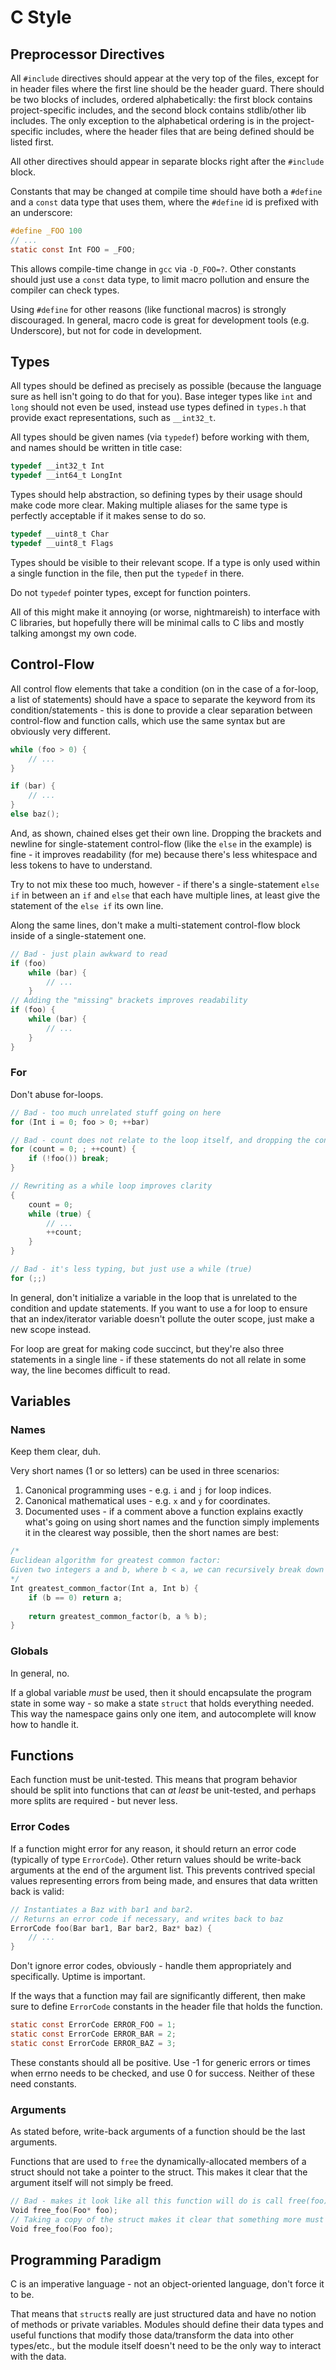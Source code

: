 # C Style

## Preprocessor Directives

All `#include` directives should appear at the very top of the files, except for in header files where the first line should be the header guard. There should be two blocks of includes, ordered alphabetically: the first block contains project-specific includes, and the second block contains stdlib/other lib includes. The only exception to the alphabetical ordering is in the project-specific includes, where the header files that are being defined should be listed first.

All other directives should appear in separate blocks right after the `#include` block.

Constants that may be changed at compile time should have both a `#define` and a `const` data type that uses them, where the `#define` id is prefixed with an underscore:

```C
#define _FOO 100
// ...
static const Int FOO = _FOO;
```

This allows compile-time change in `gcc` via `-D_FOO=?`. Other constants should just use a `const` data type, to limit macro pollution and ensure the compiler can check types.

Using `#define` for other reasons (like functional macros) is strongly discouraged. In general, macro code is great for development tools (e.g. Underscore), but not for code in development.

## Types

All types should be defined as precisely as possible (because the language sure as hell isn't going to do that for you). Base integer types like `int` and `long` should not even be used, instead use types defined in `types.h` that provide exact representations, such as `__int32_t`.

All types should be given names (via `typedef`) before working with them, and names should be written in title case:

```C
typedef __int32_t Int
typedef __int64_t LongInt
```

Types should help abstraction, so defining types by their usage should make code more clear. Making multiple aliases for the same type is perfectly acceptable if it makes sense to do so.

```C
typedef __uint8_t Char
typedef __uint8_t Flags
```

Types should be visible to their relevant scope. If a type is only used within a single function in the file, then put the `typedef` in there.

Do not `typedef` pointer types, except for function pointers.

All of this might make it annoying (or worse, nightmareish) to interface with C libraries, but hopefully there will be minimal calls to C libs and mostly talking amongst my own code.

## Control-Flow

All control flow elements that take a condition (on in the case of a for-loop, a list of statements) should have a space to separate the keyword from its condition/statements - this is done to provide a clear separation between control-flow and function calls, which use the same syntax but are obviously very different.

```C
while (foo > 0) {
	// ...
}
```
```C
if (bar) {
	// ...
}
else baz();
```

And, as shown, chained elses get their own line. Dropping the brackets and newline for single-statement control-flow (like the `else` in the example) is fine - it improves readability (for me) because there's less whitespace and less tokens to have to understand.

Try to not mix these too much, however - if there's a single-statement `else if` in between an `if` and `else` that each have multiple lines, at least give the statement of the `else if` its own line.

Along the same lines, don't make a multi-statement control-flow block inside of a single-statement one.

```C
// Bad - just plain awkward to read
if (foo)
	while (bar) {
		// ...
	}
// Adding the "missing" brackets improves readability
if (foo) {
	while (bar) {
		// ...
	}
}
```

### For

Don't abuse for-loops.

```C
// Bad - too much unrelated stuff going on here
for (Int i = 0; foo > 0; ++bar)
```

```C
// Bad - count does not relate to the loop itself, and dropping the condition creates a subtle infinite loop
for (count = 0; ; ++count) {
	if (!foo()) break;
}

// Rewriting as a while loop improves clarity
{
	count = 0;
	while (true) {
		// ...
		++count;
	}
}
```

```C
// Bad - it's less typing, but just use a while (true)
for (;;)
```

In general, don't initialize a variable in the loop that is unrelated to the condition and update statements. If you want to use a for loop to ensure that an index/iterator variable doesn't pollute the outer scope, just make a new scope instead.

For loop are great for making code succinct, but they're also three statements in a single line - if these statements do not all relate in some way, the line becomes difficult to read.

## Variables

### Names

Keep them clear, duh.

Very short names (1 or so letters) can be used in three scenarios:

1. Canonical programming uses - e.g. `i` and `j` for loop indices.
2. Canonical mathematical uses - e.g. `x` and `y` for coordinates.
3. Documented uses - if a comment above a function explains exactly what's going on using short names and the function simply implements it in the clearest way possible, then the short names are best:

```C
/*
Euclidean algorithm for greatest common factor:
Given two integers a and b, where b < a, we can recursively break down a and b into (a = b, b = a % b) until b is 0, in which case the answer is stored in a.
*/
Int greatest_common_factor(Int a, Int b) {
	if (b == 0) return a;
	
	return greatest_common_factor(b, a % b);
}
```

### Globals

In general, no.

If a global variable _must_ be used, then it should encapsulate the program state in some way - so make a state `struct` that holds everything needed. This way the namespace gains only one item, and autocomplete will know how to handle it.

## Functions

Each function must be unit-tested. This means that program behavior should be split into functions that can _at least_ be unit-tested, and perhaps more splits are required - but never less.

### Error Codes

If a function might error for any reason, it should return an error code (typically of type `ErrorCode`). Other return values should be write-back arguments at the end of the argument list. This prevents contrived special values representing errors from being made, and ensures that data written back is valid:

```C
// Instantiates a Baz with bar1 and bar2.
// Returns an error code if necessary, and writes back to baz
ErrorCode foo(Bar bar1, Bar bar2, Baz* baz) {
	// ...
}
```

Don't ignore error codes, obviously - handle them appropriately and specifically. Uptime is important.

If the ways that a function may fail are significantly different, then make sure to define `ErrorCode` constants in the header file that holds the function.

```C
static const ErrorCode ERROR_FOO = 1;
static const ErrorCode ERROR_BAR = 2;
static const ErrorCode ERROR_BAZ = 3;
```

These constants should all be positive. Use -1 for generic errors or times when errno needs to be checked, and use 0 for success. Neither of these need constants.

### Arguments

As stated before, write-back arguments of a function should be the last arguments.

Functions that are used to `free` the dynamically-allocated members of a struct should not take a pointer to the struct. This makes it clear that the argument itself will not simply be freed.

```C
// Bad - makes it look like all this function will do is call free(foo)
Void free_foo(Foo* foo);
// Taking a copy of the struct makes it clear that something more must be going on
Void free_foo(Foo foo);
```

## Programming Paradigm

C is an imperative language - not an object-oriented language, don't force it to be.

That means that `struct`s really are just structured data and have no notion of methods or private variables. Modules should define their data types and useful functions that modify those data/transform the data into other types/etc., but the module itself doesn't need to be the only way to interact with the data.